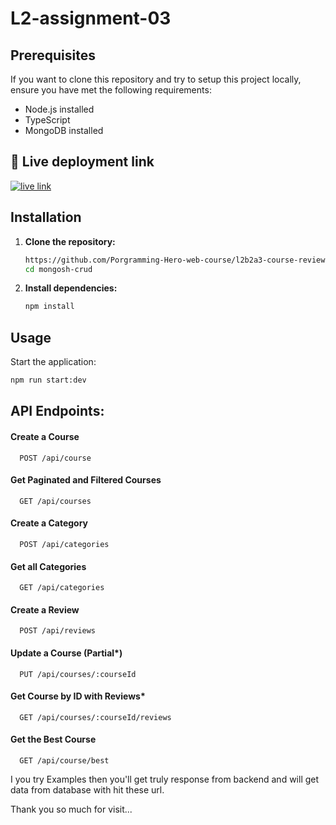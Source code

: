 # L2-assignment-03

## Prerequisites

If you want to clone this repository and try to setup this project locally, ensure you have met the following requirements:

- Node.js installed
- TypeScript
- MongoDB installed

## 🔗 Live deployment link

[![live link](https://img.shields.io/badge/Live_Link-0A66C2?style=for-the-badge&logo=ko-fi&logoColor=white)](https://l2b2a3-course-review-roan.vercel.app/)

## Installation

1. **Clone the repository:**

   ```bash
   https://github.com/Porgramming-Hero-web-course/l2b2a3-course-review-AR-Tausif.git
   cd mongosh-crud
   ```

2. **Install dependencies:**

   ```bash
   npm install
   ```

## Usage

Start the application:

```bash
npm run start:dev
```

## API Endpoints:

#### Create a Course

```http
  POST /api/course
```

#### Get Paginated and Filtered Courses

```http
  GET /api/courses
```

#### Create a Category

```http
  POST /api/categories
```

#### Get all Categories

```http
  GET /api/categories
```

#### Create a Review

```http
  POST /api/reviews
```

#### Update a Course (Partial\*)

```http
  PUT /api/courses/:courseId
```

#### Get Course by ID with Reviews\*

```http
  GET /api/courses/:courseId/reviews
```

#### Get the Best Course

```http
  GET /api/course/best
```

I you try Examples then you'll get truly response from backend and will get data from database with hit these url.

Thank you so much for visit...
